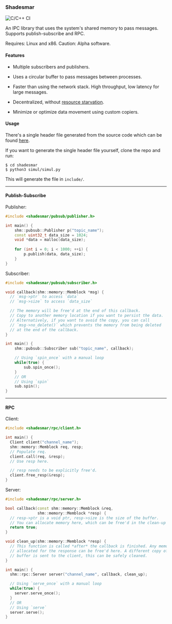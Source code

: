 ### Shadesmar

![C/C++ CI](https://github.com/Squadrick/shadesmar/workflows/C/C++%20CI/badge.svg)

An IPC library that uses the system's shared memory to pass messages. Supports
publish-subscribe and RPC.

Requires: Linux and x86.
Caution: Alpha software.

#### Features

* Multiple subscribers and publishers.

* Uses a circular buffer to pass messages between processes.

* Faster than using the network stack. High throughput, low latency for large
  messages.

* Decentralized, without [resource starvation](https://squadrick.github.io/journal/ipc-locks.html).

* Minimize or optimize data movement using custom copiers.

#### Usage

There's a single header file generated from the source code which can be
found [here](https://raw.githubusercontent.com/Squadrick/shadesmar/master/release/shadesmar.h).

If you want to generate the single header file yourself, clone the repo and run:
```
$ cd shadesmar
$ python3 simul/simul.py
```
This will generate the file in `include/`.

---

#### Publish-Subscribe

Publisher:
```c++
#include <shadesmar/pubsub/publisher.h>

int main() {
    shm::pubsub::Publisher p("topic_name");
    const uint32_t data_size = 1024;
    void *data = malloc(data_size);
    
    for (int i = 0; i < 1000; ++i) {
        p.publish(data, data_size);
    }
}
```

Subscriber:
```c++
#include <shadesmar/pubsub/subscriber.h>

void callback(shm::memory::Memblock *msg) {
  // `msg->ptr` to access `data`
  // `msg->size` to access `data_size`

  // The memory will be free'd at the end of this callback.
  // Copy to another memory location if you want to persist the data.
  // Alternatively, if you want to avoid the copy, you can call
  // `msg->no_delete()` which prevents the memory from being deleted
  // at the end of the callback.
}

int main() {
    shm::pubsub::Subscriber sub("topic_name", callback);

    // Using `spin_once` with a manual loop
    while(true) {
        sub.spin_once();
    }
    // OR
    // Using `spin`
    sub.spin();
}
```

---

#### RPC

Client:
```c++
#include <shadesmar/rpc/client.h>

int main() {
  Client client("channel_name");
  shm::memory::Memblock req, resp;
  // Populate req.
  client.call(req, &resp);
  // Use resp here.

  // resp needs to be explicitly free'd.
  client.free_resp(&resp);
}
```

Server:

```c++
#include <shadesmar/rpc/server.h>

bool callback(const shm::memory::Memblock &req,
              shm::memory::Memblock *resp) {
  // resp->ptr is a void ptr, resp->size is the size of the buffer.
  // You can allocate memory here, which can be free'd in the clean-up lambda.
  return true;
}

void clean_up(shm::memory::Memblock *resp) {
  // This function is called *after* the callback is finished. Any memory
  // allocated for the response can be free'd here. A different copy of the
  // buffer is sent to the client, this can be safely cleaned.
}

int main() {
  shm::rpc::Server server("channel_name", callback, clean_up);

  // Using `serve_once` with a manual loop
  while(true) {
    server.serve_once();
  }
  // OR
  // Using `serve`
  server.serve();
}
